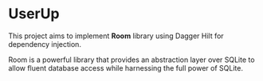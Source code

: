 # UserUp

This project aims to implement **Room** library using Dagger Hilt for dependency injection.

Room is a powerful library that provides an abstraction layer over SQLite to allow fluent database access while harnessing the full power of SQLite.
